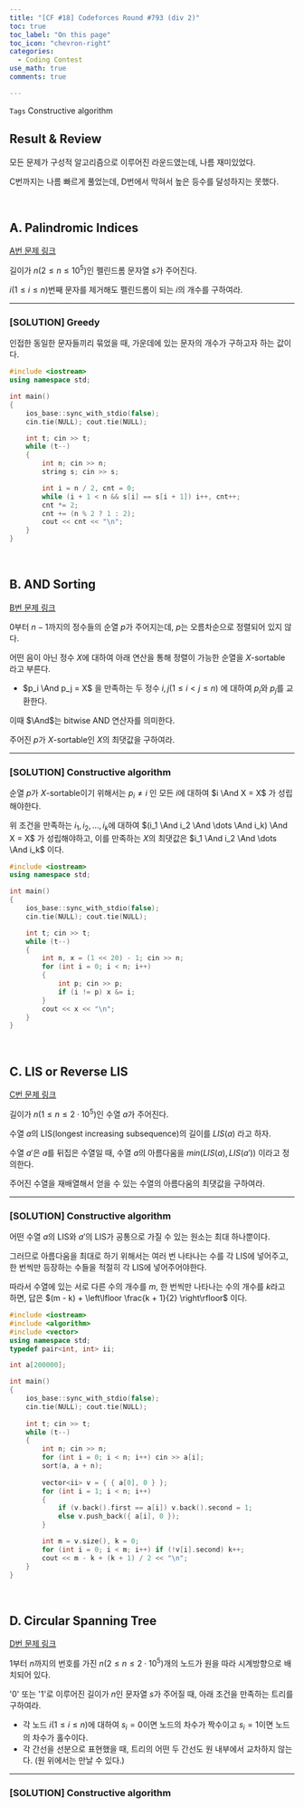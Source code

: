 ```yaml
---
title: "[CF #18] Codeforces Round #793 (div 2)"
toc: true
toc_label: "On this page"
toc_icon: "chevron-right"
categories:
  - Coding Contest
use_math: true
comments: true

---
```


`Tags` Constructive algorithm

## Result & Review

모든 문제가 구성적 알고리즘으로 이루어진 라운드였는데, 나름 재미있었다.

C번까지는 나름 빠르게 풀었는데, D번에서 막혀서 높은 등수를 달성하지는 못했다.

<br/>

## A. Palindromic Indices

[A번 문제 링크](https://codeforces.com/contest/1682/problem/A)

길이가 $n$($2 \leq n \leq 10^5$)인 펠린드롬 문자열 $s$가 주어진다.

$i$($1 \leq i \leq n$)번째 문자를 제거해도 펠린드롬이 되는 $i$의 개수를 구하여라.

---

### [SOLUTION] Greedy

인접한 동일한 문자들끼리 묶었을 때, 가운데에 있는 문자의 개수가 구하고자 하는 값이다.

```cpp
#include <iostream>
using namespace std;

int main()
{
    ios_base::sync_with_stdio(false);
    cin.tie(NULL); cout.tie(NULL);

    int t; cin >> t;
    while (t--)
    {
        int n; cin >> n;
        string s; cin >> s;

        int i = n / 2, cnt = 0;
        while (i + 1 < n && s[i] == s[i + 1]) i++, cnt++;
        cnt *= 2;
        cnt += (n % 2 ? 1 : 2);
        cout << cnt << "\n";
    }
}
```

<br/>

## B. AND Sorting

[B번 문제 링크](https://codeforces.com/contest/1682/problem/B)

$0$부터 $n-1$까지의 정수들의 순열 $p$가 주어지는데, $p$는 오름차순으로 정렬되어 있지 않다.

어떤 음이 아닌 정수 $X$에 대하여 아래 연산을 통해 정렬이 가능한 순열을 $X$-sortable 라고 부른다.

- $p_i \And p_j = X$ 을 만족하는 두 정수 $i, j$($1 \leq i < j \leq n$) 에 대하여 $p_i$와 $p_j$를 교환한다.

이때 $\And$는 bitwise AND 연산자를 의미한다.

주어진 $p$가 $X$-sortable인 $X$의 최댓값을 구하여라.

---

### [SOLUTION] Constructive algorithm

순열 $p$가 $X$-sortable이기 위해서는 $p_i \neq i$ 인 모든 $i$에 대하여 $i \And X = X$ 가 성립해야한다.

위 조건을 만족하는 $i_1, i_2, \dots, i_k$에 대하여 $(i_1 \And i_2 \And \dots \And i_k) \And X = X$ 가 성립해야하고, 이를 만족하는 $X$의 최댓값은 $i_1 \And i_2 \And \dots \And i_k$ 이다.

```cpp
#include <iostream>
using namespace std;

int main()
{
    ios_base::sync_with_stdio(false);
    cin.tie(NULL); cout.tie(NULL);

    int t; cin >> t;
    while (t--)
    {
        int n, x = (1 << 20) - 1; cin >> n;
        for (int i = 0; i < n; i++)
        {
            int p; cin >> p;
            if (i != p) x &= i;
        }
        cout << x << "\n";
    }
}
```

<br/>

## C. LIS or Reverse LIS

[C번 문제 링크](https://codeforces.com/contest/1682/problem/C)

길이가 $n$($1 \leq n \leq 2 \cdot 10^5$)인 수열 $a$가 주어진다.

수열 $a$의 LIS(longest increasing subsequence)의 길이를 $LIS(a)$ 라고 하자.

수열 $a'$은 $a$를 뒤집은 수열일 때, 수열 $a$의 아름다움을 $min(LIS(a), LIS(a'))$ 이라고 정의한다.

주어진 수열을 재배열해서 얻을 수 있는 수열의 아름다움의 최댓값을 구하여라.

---

### [SOLUTION] Constructive algorithm

어떤 수열 $a$의 LIS와 $a'$의 LIS가 공통으로 가질 수 있는 원소는 최대 하나뿐이다.

그러므로 아름다움을 최대로 하기 위해서는 여러 번 나타나는 수를 각 LIS에 넣어주고, 한 번씩만 등장하는 수들을 적절히 각 LIS에 넣어주어야한다.

따라서 수열에 있는 서로 다른 수의 개수를 $m$, 한 번씩만 나타나는 수의 개수를 $k$라고 하면, 답은 $(m - k) + \left\lfloor \frac{k + 1}{2} \right\rfloor$ 이다.

```cpp
#include <iostream>
#include <algorithm>
#include <vector>
using namespace std;
typedef pair<int, int> ii;

int a[200000];

int main()
{
    ios_base::sync_with_stdio(false);
    cin.tie(NULL); cout.tie(NULL);
    
    int t; cin >> t;
    while (t--)
    {
        int n; cin >> n;
        for (int i = 0; i < n; i++) cin >> a[i];
        sort(a, a + n);
        
        vector<ii> v = { { a[0], 0 } };
        for (int i = 1; i < n; i++)
        {
            if (v.back().first == a[i]) v.back().second = 1;
            else v.push_back({ a[i], 0 });
        }

        int m = v.size(), k = 0;
        for (int i = 0; i < m; i++) if (!v[i].second) k++;
        cout << m - k + (k + 1) / 2 << "\n";
    }
}
```

<br/>

## D. Circular Spanning Tree

[D번 문제 링크](https://codeforces.com/contest/1682/problem/D)

$1$부터 $n$까지의 번호를 가진 $n$($2 \leq n \leq 2 \cdot 10^5$)개의 노드가 원을 따라 시계방향으로 배치되어 있다.

'0' 또는 '1'로 이루어진 길이가 $n$인 문자열 $s$가 주어질 때, 아래 조건을 만족하는 트리를 구하여라.

- 각 노드 $i$($1 \leq i \leq n$)에 대하여 $s_i = 0$이면 노드의 차수가 짝수이고 $s_i = 1$이면 노드의 차수가 홀수이다.
- 각 간선을 선분으로 표현했을 때, 트리의 어떤 두 간선도 원 내부에서 교차하지 않는다. (원 위에서는 만날 수 있다.) 

---

### [SOLUTION] Constructive algorithm














